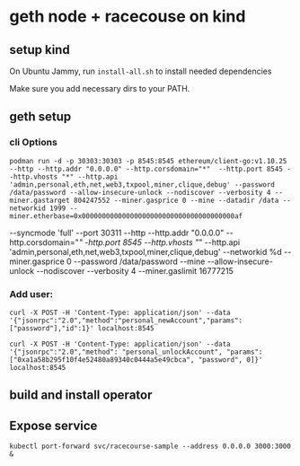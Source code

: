 # geth node + racecouse on kind

## setup kind
On Ubuntu Jammy, run `install-all.sh` to install needed dependencies

Make sure you add necessary dirs to your PATH.

## geth setup

### cli Options
```
podman run -d -p 30303:30303 -p 8545:8545 ethereum/client-go:v1.10.25 --http --http.addr "0.0.0.0" --http.corsdomain="*"  --http.port 8545 --http.vhosts "*" --http.api 'admin,personal,eth,net,web3,txpool,miner,clique,debug' --password /data/password --allow-insecure-unlock --nodiscover --verbosity 4 --miner.gastarget 804247552 --miner.gasprice 0 --mine --datadir /data --networkid 1999 --miner.etherbase=0x00000000000000000000000000000000000000af
```

--syncmode 'full' --port 30311 --http --http.addr "0.0.0.0" --http.corsdomain="*"  -http.port 8545 --http.vhosts "*" --http.api 'admin,personal,eth,net,web3,txpool,miner,clique,debug' --networkid %d --miner.gasprice 0 --password /data/password --mine --allow-insecure-unlock --nodiscover --verbosity 4 --miner.gaslimit 16777215

### Add user:
```
curl -X POST -H 'Content-Type: application/json' --data '{"jsonrpc":"2.0","method":"personal_newAccount","params":["password"],"id":1}' localhost:8545

curl -X POST -H 'Content-Type: application/json' --data '{"jsonrpc":"2.0","method": "personal_unlockAccount", "params": ["0xa1a58b295f10f4e52480a89340c0444a5e49cbca", "password", 0]}' localhost:8545
```

## build and install operator

## Expose service
```
kubectl port-forward svc/racecourse-sample --address 0.0.0.0 3000:3000 &
```
